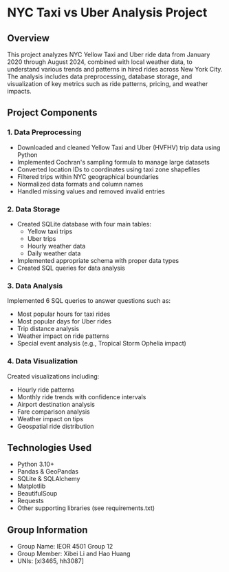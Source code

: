 # NYC Taxi vs Uber Analysis Project

## Overview
This project analyzes NYC Yellow Taxi and Uber ride data from January 2020 through August 2024, combined with local weather data, to understand various trends and patterns in hired rides across New York City. The analysis includes data preprocessing, database storage, and visualization of key metrics such as ride patterns, pricing, and weather impacts.

## Project Components

### 1. Data Preprocessing
- Downloaded and cleaned Yellow Taxi and Uber (HVFHV) trip data using Python
- Implemented Cochran's sampling formula to manage large datasets
- Converted location IDs to coordinates using taxi zone shapefiles
- Filtered trips within NYC geographical boundaries
- Normalized data formats and column names
- Handled missing values and removed invalid entries

### 2. Data Storage
- Created SQLite database with four main tables:
  - Yellow taxi trips
  - Uber trips
  - Hourly weather data
  - Daily weather data
- Implemented appropriate schema with proper data types
- Created SQL queries for data analysis

### 3. Data Analysis
Implemented 6 SQL queries to answer questions such as:
- Most popular hours for taxi rides
- Most popular days for Uber rides
- Trip distance analysis
- Weather impact on ride patterns
- Special event analysis (e.g., Tropical Storm Ophelia impact)

### 4. Data Visualization
Created visualizations including:
- Hourly ride patterns
- Monthly ride trends with confidence intervals
- Airport destination analysis
- Fare comparison analysis
- Weather impact on tips
- Geospatial ride distribution

## Technologies Used
- Python 3.10+
- Pandas & GeoPandas
- SQLite & SQLAlchemy
- Matplotlib
- BeautifulSoup
- Requests
- Other supporting libraries (see requirements.txt)

## Group Information
- Group Name: IEOR 4501 Group 12
- Group Member: Xibei Li and Hao Huang
- UNIs: [xl3465, hh3087]